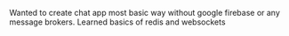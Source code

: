 Wanted to create chat app most basic way without google firebase or any message brokers. Learned basics of redis and websockets
